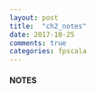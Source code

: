 ```yaml
---
layout: post
title:  "ch2_notes"
date: 2017-10-25
comments: true
categories: fpscala
---
```

#### NOTES
